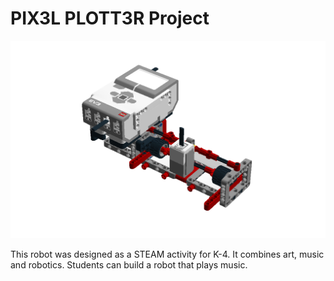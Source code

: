<h1>PIX3L PLOTT3R Project</h1>
<img src="https://raw.githubusercontent.com/droidsrobotics/projects/master/images/M3LODYMAK3R.png">

This robot was designed as a STEAM activity for K-4. It combines art, music and robotics.  Students can build a robot that plays music.

